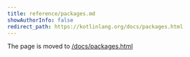 ```yaml
---
title: reference/packages.md
showAuthorInfo: false
redirect_path: https://kotlinlang.org/docs/packages.html
---
```


The page is moved to [/docs/packages.html](/docs/packages.html)
